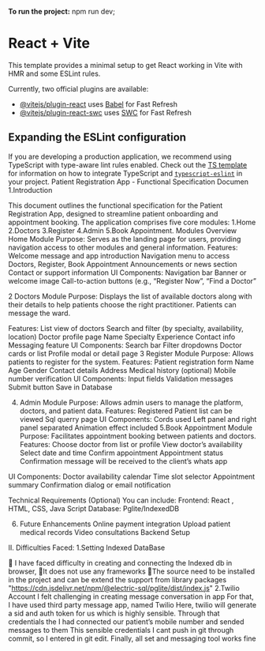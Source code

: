 **To run the project:**
 npm run dev;
 

# React + Vite

This template provides a minimal setup to get React working in Vite with HMR and some ESLint rules.

Currently, two official plugins are available:

- [@vitejs/plugin-react](https://github.com/vitejs/vite-plugin-react/blob/main/packages/plugin-react) uses [Babel](https://babeljs.io/) for Fast Refresh
- [@vitejs/plugin-react-swc](https://github.com/vitejs/vite-plugin-react/blob/main/packages/plugin-react-swc) uses [SWC](https://swc.rs/) for Fast Refresh

## Expanding the ESLint configuration

If you are developing a production application, we recommend using TypeScript with type-aware lint rules enabled. Check out the [TS template](https://github.com/vitejs/vite/tree/main/packages/create-vite/template-react-ts) for information on how to integrate TypeScript and [`typescript-eslint`](https://typescript-eslint.io) in your project.
Patient Registration App - 
Functional Specification Documen
1.Introduction

This document outlines the functional specification for the Patient Registration App, designed to streamline patient onboarding and appointment booking. The application comprises five core modules: 
1.Home
2.Doctors
3.Register
4.Admin
5.Book Appointment.
Modules Overview
Home Module
Purpose:
Serves as the landing page for users, providing navigation access to other modules and general information.
Features:
Welcome message and app introduction
Navigation menu to access Doctors, Register, Book Appointment
Announcements or news section
Contact or support information
UI Components:
Navigation bar
Banner or welcome image
Call-to-action buttons (e.g., “Register Now”, “Find a Doctor”

2 Doctors Module
Purpose:
Displays the list of available doctors along with their details to help patients choose the right practitioner. Patients can message the ward.

Features:
List view of doctors
Search and filter (by specialty, availability, location)
Doctor profile page
Name
Specialty
Experience
Contact info 
Messaging feature
UI Components:
Search bar
Filter dropdowns
Doctor cards or list
Profile modal or detail page
3 Register Module
Purpose:
Allows patients to register for the system.
Features:
Patient registration form
Name
Age
Gender
Contact details
Address
Medical history (optional)
Mobile number verification
UI Components:
Input fields
Validation messages
Submit button
Save in Database

4. Admin Module
Purpose:
Allows admin users to manage the platform, doctors, and patient data.
Features:
Registered Patient list can be viewed
Sql querry page
UI Components:
Cords used
Left panel and right panel separated
Animation effect included
5.Book Appointment Module
Purpose:
Facilitates appointment booking between patients and doctors.
Features:
Choose doctor from list or profile
View doctor’s availability
Select date and time
Confirm appointment
Appointment status
Confirmation message will be received to the client’s whats app
     	
UI Components:
Doctor availability calendar
Time slot selector
Appointment summary
Confirmation dialog or email notification

Technical Requirements (Optional)
You can include:
Frontend: React , HTML, CSS, Java Script
Database: Pglite/IndexedDB 

6. Future Enhancements
Online payment integration
Upload patient medical records
Video consultations
Backend Setup


II. Difficulties Faced:
1.Setting Indexed DataBase

 I have faced difficulty in creating and connecting the Indexed db in browser, 
It does not use any frameworks
The source need to be installed in the project and can be extend the support from library packages
"https://cdn.jsdelivr.net/npm/@electric-sql/pglite/dist/index.js"
2.Twilio Account 
I felt challenging in creating message conversation in app
For that, I have used third party message app, named Twilio
Here, twilio will generate a sid and auth token for us which is highly sensible.
Through that credentials the I had connected our patient’s mobile number and sended messages to them
This sensible credentials I cant push in git through commit, so I entered in git edit. Finally, all set and messaging tool works fine




